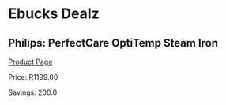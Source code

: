 
# Ebucks Dealz
## Philips: PerfectCare OptiTemp Steam Iron
[Product Page](https://www.ebucks.com/web/shop/productSelected.do?prodId=1001642850&catId=704981826)

Price: R1199.00

Savings: 200.0


	